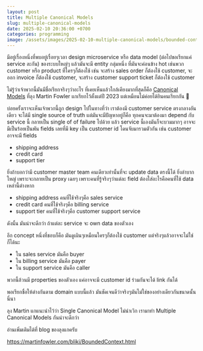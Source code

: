 ```yaml
---
layout: post
title: Multiple Canonical Models
slug: multiple-canonical-models
date: 2025-02-10 20:36:00 +0700
categories: programming
image: /assets/images/2025-02-10-multiple-canonical-models/bounded-contexts.jpg
---
```


มีอยู่เรื่องหนึ่งที่พบอยู่เรื่อยๆเวลา design microservice หรือ data model (ต่อไปขอเรียกแค่ service ละกัน) ของระบบใหญ่ๆ แล้วมันจะมี entity กลุ่มหนึ่ง ที่มันจะค่อนข้าง hot เช่นพวก customer หรือ product ที่ใครๆก็ต้องใช้ เช่น จะสร้าง sales order ก็ต้องใช้ customer, จะออก invoice ก็ต้องใช้ customer, จะสร้าง customer support ticket ก็ต้องใช้ customer

ไม่รู้ว่าเจ้าพวกนี้มันมีชื่อเรียกจริงๆว่าอะไร ที่เคยเห็นแล้วใกล้เคียงมากที่สุดก็คือ [Canonical Models](https://martinfowler.com/bliki/MultipleCanonicalModels.html) ที่ลุง Martin Fowler แกเรียกไว้ตั้งแต่ปี 2023 แต่เหมือนไม่ค่อยได้ยินคนเรียกกัน 🤔

บ่อยครั้งเราจะเห็นเจ้าพวกนี้ถูก design ไปในทางที่ว่า เราต้องมี customer service ตรงกลางอันเดียว จะได้มี single source of truth แต่มันจะมีปัญหาอยู่ก็คือ ทุกคนจะมาต้องมา depend กับ service นี้ กลายเป็น single of of failure ไปด้วย แล้ว service นี้เองมันก็จะบวมมากๆ อาจจะมีเป็นร้อยเป็นพัน fields เลยที่มี key เป็น customer id โดนจับมารวมตัวกัน เช่น customer อาจจะมี fields
- shipping address
- credit card
- support tier

ยิ่งถ้าบอกว่ามี customer master team คนเดียวเท่านั้นที่จะ update data ตรงนี้ได้ ยิ่งลำบากใหญ่ เพราะจะกลายเป็น proxy เฉยๆ เพราะคนที่รู้จริงๆว่าแต่ละ field ต้องใส่อะไรคือคนที่ใช้ data เหล่านี้ต่างหาก
- shipping address คนที่ใช้จริงๆคือ sales service
- credit card คนที่ใช้จริงๆคือ billing service
- support tier คนที่ใช้จริงๆคือ customer support service

ดังนั้น มันน่าจะดีกว่า ถ้าแต่ละ service จะ own data ของตัวเอง

อีก concept หนึ่งที่ชอบก็คือ มันดูเผินๆเหมือนใครๆก็ต้องใช้ customer แต่จริงๆแล้วอาจจะไม่ใช่ก็ได้นะ
- ใน sales service มันคือ buyer
- ใน billing service มันคือ payer
- ใน support service มันคือ caller 

พวกนี้ล้วนมี properties ของตัวเอง แค่อาจจะมี customer id ร่วมกันจะได้ link กันได้

พอเรียกชื่อให้ต่างกันตาม domain แบบนี้แล้ว มันชัดเจนดีว่าจริงๆมันไม่ใช่ของอย่างเดียวกันขนาดนั้นนี่นา

ลุง Martin แกแนะนำไว้ว่า Single Canonical Model ไม่น่าเวิก เรามาทำ Multiple Canonical Models กันน่าจะดีกว่า

อ่านเพิ่มเติมได้ที่ blog ของลุงแกครับ

<https://martinfowler.com/bliki/BoundedContext.html>
